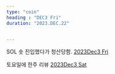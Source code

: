 ```yaml
---
type: "coin"
heading : "DEC3 Fri"
duration: "2023.DEC.22"


---
```

 


SOL 숏 진입했다가 청산당함. 
[2023Dec3 Fri](/todo/images/Document2023DEC3-Fri.pdf)

토요일에 한주 리뷰
[2023Dec3 Sat](/todo/images/Document2023DEC3-Sat.pdf)



